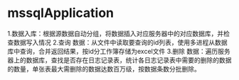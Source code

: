 # mssqlApplication
1.数据入库：根据源数据自动分组，将数据插入对应服务器中的对应数据库，并检查数据写入情况
2.查询 数据：从文件中读取要查询的id列表，使用多进程从数据库中查询，合并返回结果，按id分工作簿存储为excel文件
3.删除 数据：遍历服务器上的数据库，查找是否存在日志记录表，统计各日志记录表中需要的删除的数据的数量，单张表最大需删除的数据达数百万级，按数据条数分批删除。
